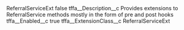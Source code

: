 <?xml version="1.0" encoding="UTF-8"?>
<CustomMetadata xmlns="http://soap.sforce.com/2006/04/metadata" xmlns:xsi="http://www.w3.org/2001/XMLSchema-instance" xmlns:xsd="http://www.w3.org/2001/XMLSchema">
    <label>ReferralServiceExt</label>
    <protected>false</protected>
    <values>
        <field>tffa__Description__c</field>
        <value xsi:type="xsd:string">Provides extensions to ReferralService methods mostly in the form of pre and post hooks</value>
    </values>
    <values>
        <field>tffa__Enabled__c</field>
        <value xsi:type="xsd:boolean">true</value>
    </values>
    <values>
        <field>tffa__ExtensionClass__c</field>
        <value xsi:type="xsd:string">ReferralServiceExt</value>
    </values>
</CustomMetadata>
